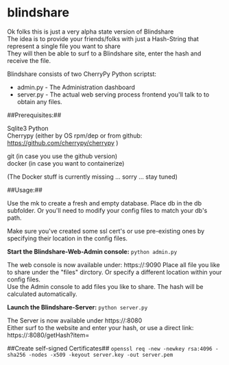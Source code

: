 # blindshare

Ok folks this is just a very alpha state version of Blindshare  
The idea is to provide your friends/folks with just a Hash-String that represent a single file you want to share  
They will then be able to surf to a Blindshare site, enter the hash and receive the file.  

Blindshare consists of two CherryPy Python scriptst:
- admin.py  - The Administration dashboard
- server.py - The actual web serving process frontend you'll talk to to obtain any files.

 
##Prerequisites:##

Sqlite3
Python  
Cherrypy (either by OS rpm/dep or from github: https://github.com/cherrypy/cherrypy )

git (in case you use the github version)  
docker (in case you want to containerize)  

(The Docker stuff is currently missing ... sorry ... stay tuned)

##Usage:##

Use the mk to create a fresh and empty database. Place db in the db subfolder. Or you'll need to modify your config files to match your db's path.  

Make sure you've created some ssl cert's or use pre-existing ones by specifying their location in the config files. 

__Start the Blindshare-Web-Admin console:__
```python admin.py ```

The web console is now available under: https://<hostname>:9090
Place all file you like to share under the "files" dirctory. Or specify a different location within your config files.  
Use the Admin console to add files you like to share. The hash will be calculated automatically.  

__Launch the Blindshare-Server:__
```python server.py```

The Server is now available under https://<hostname>:8080  
Either surf to the website and enter your hash, or use a direct link: https://<hostname>:8080/getHash?item=<hash value>  

##Create self-signed Certificates##
```openssl req -new -newkey rsa:4096 -sha256 -nodes -x509 -keyout server.key -out server.pem```

